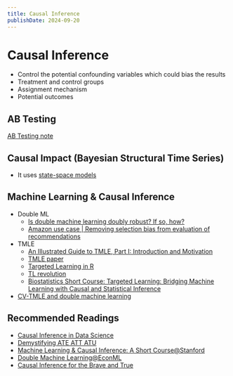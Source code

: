 ```yaml
---
title: Causal Inference
publishDate: 2024-09-20
---
```


# Causal Inference

- Control the potential confounding variables which could bias the results
- Treatment and control groups
- Assignment mechanism
- Potential outcomes

## AB Testing

[AB Testing note](ab-testing.md)

## Causal Impact (Bayesian Structural Time Series)

- It uses [state-space models](state-space-models.md)

## Machine Learning & Causal Inference

- Double ML
  - [Is double machine learning doubly robust? If so, how?](https://stats.stackexchange.com/questions/482445/is-double-machine-learning-doubly-robust-if-so-how)
  - [Amazon use case | Removing selection bias from evaluation of recommendations](https://www.amazon.science/blog/removing-selection-bias-from-evaluation-of-recommendations)
- TMLE
  - [An Illustrated Guide to TMLE, Part I: Introduction and Motivation](https://www.khstats.com/blog/tmle/tutorial)
  - [TMLE paper](https://doi.org/10.1093/aje/kww165)
  - [Targeted Learning in R](https://tlverse.org/tlverse-handbook/tmle3.html)
  - [TL revolution](https://www.tlrevolution.com/)
  - [Biostatistics Short Course: Targeted Learning: Bridging Machine Learning with Causal and Statistical Inference](https://twitter.com/HarvardCatalyst/status/1849136458176589847/photo/1)
- [CV-TMLE and double machine learning](https://vanderlaan-lab.org/2019/12/24/cv-tmle-and-double-machine-learning/)

## Recommended Readings

- [Causal Inference in Data Science](https://www.yuan-meng.com/posts/causality/)
- [Demystifying ATE ATT ATU](https://www.andrewheiss.com/blog/2024/03/21/demystifying-ate-att-atu/)
- [Machine Learning & Causal Inference: A Short Course@Stanford](https://www.gsb.stanford.edu/faculty-research/labs-initiatives/sil/research/methods/ai-machine-learning/short-course)
- [Double Machine Learning@EconML](https://econml.azurewebsites.net/spec/estimation/dml.html)
- [Causal Inference for the Brave and True](https://matheusfacure.github.io/python-causality-handbook/landing-page.html)
